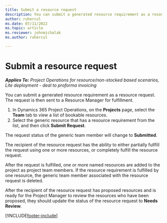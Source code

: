 ```yaml
---
title: Submit a resource request
description: You can submit a generated resource requirement as a resource request. The request is then sent to a Resource Manager for fulfillment. 
author: ruhercul
ms.date: 07/11/2022
ms.topic: article
ms.reviewer: johnmichalak
ms.author: ruhercul

---
```


# Submit a resource request

_**Applies To:** Project Operations for resource/non-stocked based scenarios, Lite deployment - deal to proforma invoicing_

You can submit a generated resource requirement as a resource request. The request is then sent to a Resource Manager for fulfillment.

1. In Dynamics 365 Project Operations, on the **Projects** page, select the **Team** tab to view a list of bookable resources. 
2. Select the generic resource that has a resource requirement from the list, and then click **Submit Request**.

The request status of the generic team member will change to **Submitted**.

The recipient of the resource request has the ability to either partially fullfill the request using one or more resources, or completely fulfill the resource request.

After the request is fulfilled, one or more named resources are added to the project as project team members. If the resource requirement is fulfilled by one resource, the generic team member associated with the resource request is deleted. 

After the recipient of the resource request has proposed resources and is ready for the Project Manager to review the resources who have been proposed, they should update the status of the resource request to **Needs Review**.


[!INCLUDE[footer-include](../includes/footer-banner.md)]

